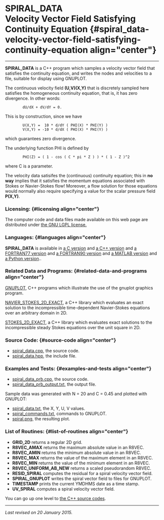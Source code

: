 SPIRAL\_DATA\
Velocity Vector Field Satisfying Continuity Equation {#spiral_data-velocity-vector-field-satisfying-continuity-equation align="center"}
====================================================

------------------------------------------------------------------------

**SPIRAL\_DATA** is a C++ program which samples a velocity vector field
that satisfies the continuity equation, and writes the nodes and
velocities to a file, suitable for display using GNUPLOT.

The continuous velocity field **(U,V)(X,Y)** that is discretely sampled
here satisfies the homogeneous continuity equation, that is, it has zero
divergence. In other words:

            dU/dX + dV/dY = 0.
          

This is by construction, since we have

            U(X,Y) =  10 * d/dY ( PHI(X) * PHI(Y) )
            V(X,Y) = -10 * d/dX ( PHI(X) * PHI(Y) )
          

which guarantees zero divergence.

The underlying function PHI is defined by

            PHI(Z) = ( 1 - cos ( C * pi * Z ) ) * ( 1 - Z )^2
          

where C is a parameter.

The velocity data satisifes the (continuous) continuity equation; this
in **no way** implies that it satisfies the momentum equations
associated with Stokes or Navier-Stokes flow! Moreover, a flow solution
for those equations would normally also require specifying a value for
the scalar pressure field **P(X,Y)**.

### Licensing: {#licensing align="center"}

The computer code and data files made available on this web page are
distributed under [the GNU LGPL license.](../../txt/gnu_lgpl.txt)

### Languages: {#languages align="center"}

**SPIRAL\_DATA** is available in [a C
version](../../c_src/spiral_data/spiral_data.html) and [a C++
version](../../cpp_src/spiral_data/spiral_data.html) and [a FORTRAN77
version](../../f77_src/spiral_data/spiral_data.html) and [a FORTRAN90
version](../../f_src/spiral_data/spiral_data.html) and [a MATLAB
version](../../m_src/spiral_data/spiral_data.html) and [a Python
version](../../py_src/spiral_data/spiral_data.html)..

### Related Data and Programs: {#related-data-and-programs align="center"}

[GNUPLOT](../../cpp_src/gnuplot/gnuplot.html), C++ programs which
illustrate the use of the gnuplot graphics program.

[NAVIER\_STOKES\_2D\_EXACT](../../cpp_src/navier_stokes_2d_exact/navier_stokes_2d_exact.html),
a C++ library which evaluates an exact solution to the incompressible
time-dependent Navier-Stokes equations over an arbitrary domain in 2D.

[STOKES\_2D\_EXACT](../../cpp_src/stokes_2d_exact/stokes_2d_exact.html),
a C++ library which evaluates exact solutions to the incompressible
steady Stokes equations over the unit square in 2D.

### Source Code: {#source-code align="center"}

-   [spiral\_data.cpp](spiral_data.cpp), the source code.
-   [spiral\_data.hpp](spiral_data.hpp), the include file.

### Examples and Tests: {#examples-and-tests align="center"}

-   [spiral\_data\_prb.cpp](spiral_data_prb.cpp), the source code.
-   [spiral\_data\_prb\_output.txt](spiral_data_prb_output.txt), the
    output file.

Sample data was generated with N = 20 and C = 0.45 and plotted with
GNUPLOT:

-   [spiral\_data.txt](spiral_data.txt), the X, Y, U, V values.
-   [spiral\_commands.txt](spiral_commands.txt), commands to GNUPLOT.
-   [spiral.png](spiral.png), the resulting plot.

### List of Routines: {#list-of-routines align="center"}

-   **GRID\_2D** returns a regular 2D grid.
-   **R8VEC\_AMAX** returns the maximum absolute value in an R8VEC.
-   **R8VEC\_AMIN** returns the minimum absolute value in an R8VEC.
-   **R8VEC\_MAX** returns the value of the maximum element in an R8VEC.
-   **R8VEC\_MIN** returns the value of the minimum element in an R8VEC.
-   **R8VEC\_UNIFORM\_AB\_NEW** returns a scaled pseudorandom R8VEC.
-   **RESID\_SPIRAL** computes the residual for a spiral velocity vector
    field.
-   **SPIRAL\_GNUPLOT** writes the spiral vector field to files for
    GNUPLOT.
-   **TIMESTAMP** prints the current YMDHMS date as a time stamp.
-   **UV\_SPIRAL** computes a spiral velocity vector field.

You can go up one level to [the C++ source codes](../cpp_src.html).

------------------------------------------------------------------------

*Last revised on 20 January 2015.*
